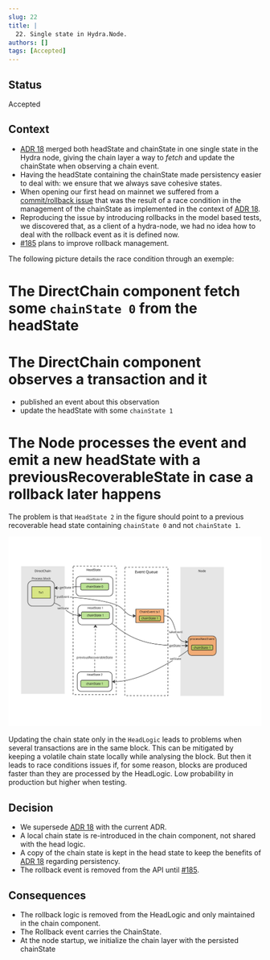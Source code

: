 ```yaml
---
slug: 22
title: | 
  22. Single state in Hydra.Node.
authors: []
tags: [Accepted]
---
```


## Status

Accepted

## Context

* [ADR 18](2022-04-13_018-single-state.md) merged both headState and chainState in one single state in the Hydra node, giving the chain layer a way to _fetch_ and update the chainState when observing a chain event.
* Having the headState containing the chainState made persistency easier to deal with: we ensure that we always save cohesive states.
* When opening our first head on mainnet we suffered from a [commit/rollback issue](https://github.com/input-output-hk/hydra/issues/784) that was the result of a race condition in the management of the chainState as implemented in the context of [ADR 18](2022-04-13_018-single-state.md).
* Reproducing the issue by introducing rollbacks in the model based tests, we discovered that, as a client of a hydra-node, we had no idea how to deal with the rollback event as it is defined now.
* [#185](https://github.com/input-output-hk/hydra/issues/185) plans to improve rollback management.

The following picture details the race condition through an exemple:
# The DirectChain component fetch some `chainState 0` from the headState
# The DirectChain component observes a transaction and it
  * published an event about this observation
  * update the headState with some `chainState 1`
# The Node processes the event and emit a new headState with a previousRecoverableState in case a rollback later happens

The problem is that `HeadState 2` in the figure should point to a previous
recoverable head state containing `chainState 0` and not `chainState 1`.

![race condition](2023-04-26-022-race-condition.jpg)

Updating the chain state only in the `HeadLogic` leads to problems when several transactions are in the same block. This can be mitigated by keeping a volatile chain state locally while analysing the block. But then it leads to race conditions issues if, for some reason, blocks are produced faster than they are processed by the HeadLogic. Low probability in production but higher when testing.

## Decision

* We supersede [ADR 18](2022-04-13_018-single-state.md) with the current ADR.
* A local chain state is re-introduced in the chain component, not shared with the head logic.
* A copy of the chain state is kept in the head state to keep the benefits of [ADR 18](2022-04-13_018-single-state.md) regarding persistency.
* The rollback event is removed from the API until [#185](https://github.com/input-output-hk/hydra/issues/185).

## Consequences

* The rollback logic is removed from the HeadLogic and only maintained in the chain component.
* The Rollback event carries the ChainState.
* At the node startup, we initialize the chain layer with the persisted chainState